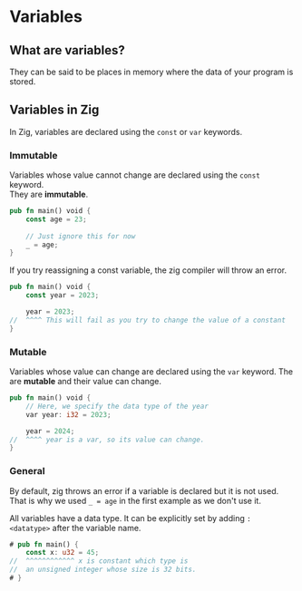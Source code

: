 # Variables

## What are variables?
They can be said to be places in memory 
where the data of your program is stored.

## Variables in Zig
In Zig, variables are declared using the `const`
or `var` keywords. 

### Immutable
Variables whose value cannot change are declared using the `const` keyword.  
They are **immutable**.
```rust
pub fn main() void {
    const age = 23;
    
    // Just ignore this for now
    _ = age;
}
```

If you try reassigning a const variable,
the zig compiler will throw an error.
```rust
pub fn main() void {
    const year = 2023;

    year = 2023;
//  ^^^^ This will fail as you try to change the value of a constant
}
```

### Mutable
Variables whose value can change are declared using the `var` keyword.
The are **mutable** and their value can change.
```rust
pub fn main() void {
    // Here, we specify the data type of the year
    var year: i32 = 2023;

    year = 2024;
//  ^^^^ year is a var, so its value can change.
}
```


### General
By default, zig throws an error if a variable is declared
but it is not used. That is why we used
`_ = age` in the first example as we don't use it.

All variables have a data type. It can be explicitly set 
by adding `: <datatype>` after the variable name.
```rust
# pub fn main() {
    const x: u32 = 45;
//  ^^^^^^^^^^^^ x is constant which type is 
//  an unsigned integer whose size is 32 bits.
# }
```

